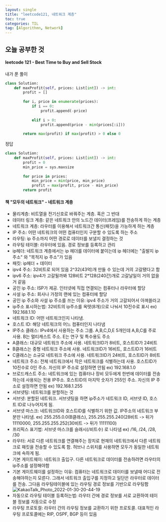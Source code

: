 ```yaml
---
layout: single
title: "leetcode121, 네트워크 계층"
toc: true
categories: TIL
tag: [Algorithmn, Network]
---
```


## 오늘 공부한 것
#### leetcode 121 - Best Time to Buy and Sell Stock
내가 푼 풀이
```python
class Solution:
    def maxProfit(self, prices: List[int]) -> int:
        profit = []
        
        for i, price in enumerate(prices):
            if i == 0:
                profit.append(-price)
                
            elif i > 0:
                profit.append(price - min(prices[:i]))
    
        return max(profit) if max(profit) > 0 else 0
```

정답
```python
class Solution:
    def maxProfit(self, prices: List[int]) -> int:
        profit = 0
        min_price = sys.maxsize
        
        for price in prices:
            min_price = min(price, min_price)
            profit = max(profit, price - min_price)
        return profit
```

#### 책 "모두의 네트워크" - 네트워크 계층
- 물리계층: 비트열을 전기신호로 바꿔주는 계층. 혹은 그 반대
- 데이터 링크 계층: 같은 네트워크 안의 노드간 데이터(프레임)를 전송하게 하는 계층
- 네트워크 계층: 라우터를 이용해서 네트워크간 통신(패킷)을 가능하게 하는 계층
- IP 주소: 어떤 네트워크의 어떤 컴퓨터인지 구분할 수 있도록 하는 주소
- 라우팅: ip 주소까지 어떤 경로로 데이터를 보낼지 결정하는 것
- 라우팅 테이블: 라우터에 있음. 경로 정보를 등록하고 관리
- ip헤더: 네트워크 계층에서는 ip 헤더를 데이터에 붙이는데 ip 헤더에는 "출발지 ip 주소" 와 "목적지 ip 주소"가 있음
- 패킷: ip헤더 + 데이터
- ipv4 주소: 32비트로 되어 있음 2^32(43억)개 만들 수 있는데 거의 고갈됐다고 함
- ipv6 주소: ipv4가 고갈될까봐 128비트 2*128(240간)개로 고갈날일이 거의 없을거 같음
- 공인 ip 주소: ISP가 제공. 인터넷에 직접 연결되는 컴퓨터나 라우터에 할당
- 사설 ip 주소: 회사나 가정의 랜에 있는 컴퓨터에 할당
- 공인 ip 주소와 사설 ip 주소를 쓰는 이유: ipv4 주소가 거의 고갈되어서 아껴쓸라고
- ip주소 표시하는법: 32비트의 ip주소를 옥텟(8개)으로 나눠서 10진수로 표시 ex) 192.168.1.10
- 네트워크 ID: 어떤 네트워크인지 나타냄. 
- 호스트 ID: 해당 네트워크의 어느 컴퓨터인지 나타냄
- IP주소 클래스: IPv4에서 사용하는 주소 그룹. A,B,C,D,E 5개인데 A,B,C를 주로 사용. B는 멀티캐스트 주소. E는 연구 및 특수용도 주소
- A클래스: 대규모 네트워크 주소에 사용. 네트워크ID가 8비트, 호스트ID가 24비트
- B클래스는 중형 네트워크 주소에 사용. 네트워크ID가 16비트, 호스트ID가 16비트
- C클래스는 소규모 네트워크 주소에 사용. 네트워크ID가 24비트, 호스트ID가 8비트
- 네트워크 주소: 전체 네트워크에서 작은 네트워크를 식별하는데 사용. 호스트ID가 10진수로 0인 주소. 자신의 IP 주소로 설정하면 안됨 ex) 192.168.1.0
- 브로드캐스트 주소: 네트워크에 있는 컴퓨터나 장비 모두에게 한번에 데이터를 전송하는데 사용되는 전용 IP주소. 호스트ID의 마지막 숫자가 255인 주소. 자신의 IP 주소로 설정하면 안됨 ex) 192.168.1.255
- 서브넷팅: 네트워크를 분할하는 것
- 서브넷: 분할된 네트워크. 서브넷팅을 하면 ip주소가 네트워크 ID, 서브넷 ID, 호스트 ID로 나누어지게 됨.
- 서브넷 마스크: 네트워크ID와 호스트ID를 식별하기 위한 값. IP주소의 네트워크 부분만 나타냄. ex) 255.255.0.0(B클래스), 255.255.255.240(28비트 -> 뒤가 11110000, 255.255.255.252(30비트 -> 뒤가 11111100)
- 프리픽스 표기법: 서브넷 마스크를 슬래시(/비트수) 로 나타냄 ex) /16, /24, /28, /30
- 라우터: 서로 다른 네트워크를 연결해주는 장치로 현재의 네트워크에서 다른 네트워크로 패킷을 전송할 수 있도록 함. 허브나 스위치를 사용하면 모두가 동일한 네트워크에 속하게 됨.
- 기본 게이트웨이: 네트워크 출입구. 다른 네트워크로 데이터를 전송하려면 라우터의 ip주소를  설정해야함
- 기본 게이트웨이를 설정하는 이유: 컴퓨터는 네트워크로 데이터를 보낼때 어디로 전송해야하는지 모른다. 그래서 네트워크 출입구를 지정하고 일단은 라우터로 데이터를 전송. 그다음 라우팅테이블에 있는 라우팅 경로 정보를 기반으로 라우팅함
![KakaoTalk_Photo_2022-01-30-20-44-19](https://user-images.githubusercontent.com/74276716/151698256-38018035-21be-4945-b002-2827f713b090.jpeg)
- 자동으로 라우팅 테이블 등록하는법: 라우터 간에 경로 정보를 서로 교환하여 테이블 정보를 자동으로 수정
- 라우팅 프로토컬: 라우터 간의 라우팅 정보를 교환하기 위한 프로토콜. 대표적인 라우팅 프로토콜에는 RIP, OSPF, BGP 등이 있음
